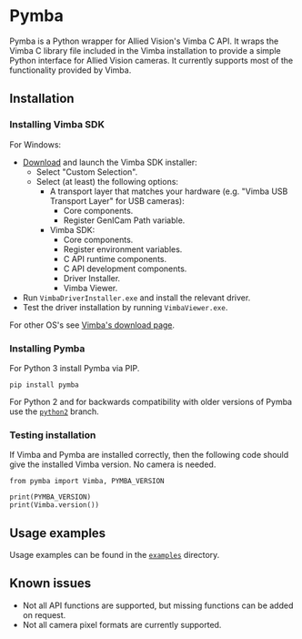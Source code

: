 # Pymba

Pymba is a Python wrapper for Allied Vision's Vimba C API. It wraps the Vimba C library file included in the Vimba installation to provide a simple Python interface for Allied Vision cameras. It currently supports most of the functionality provided by Vimba.

## Installation

### Installing Vimba SDK

For Windows:
* [Download](https://www.alliedvision.com/en/products/software.html) and launch the Vimba SDK installer:
  * Select "Custom Selection".
  * Select (at least) the following options:
    * A transport layer that matches your hardware (e.g. "Vimba USB Transport Layer" for USB cameras):
      * Core components.
      * Register GenICam Path variable.
    * Vimba SDK:
      * Core components.
      * Register environment variables.
      * C API runtime components.
      * C API development components.
      * Driver Installer.
      * Vimba Viewer.
* Run `VimbaDriverInstaller.exe` and install the relevant driver.
* Test the driver installation by running `VimbaViewer.exe`.

For other OS's see [Vimba's download page](https://www.alliedvision.com/en/products/software.html).

### Installing Pymba

For Python 3 install Pymba via PIP.

    pip install pymba
    
For Python 2 and for backwards compatibility with older versions of Pymba use the [`python2`](https://github.com/morefigs/pymba/tree/python2) branch.

### Testing installation 

If Vimba and Pymba are installed correctly, then the following code should give the installed Vimba version. No camera is needed.

    from pymba import Vimba, PYMBA_VERSION
    
    print(PYMBA_VERSION)
    print(Vimba.version())
    
## Usage examples
    
Usage examples can be found in the [`examples`](examples/) directory.

## Known issues

* Not all API functions are supported, but missing functions can be added on request.
* Not all camera pixel formats are currently supported.
